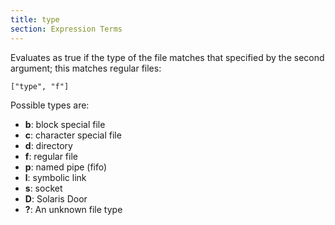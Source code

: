 ```yaml
---
title: type
section: Expression Terms
---
```


Evaluates as true if the type of the file matches that specified by the second
argument; this matches regular files:

    ["type", "f"]

Possible types are:

- **b**: block special file
- **c**: character special file
- **d**: directory
- **f**: regular file
- **p**: named pipe (fifo)
- **l**: symbolic link
- **s**: socket
- **D**: Solaris Door
- **?**: An unknown file type
